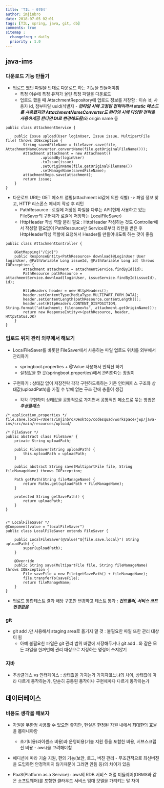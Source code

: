 ```yaml
---
title: 'TIL - 0704'
author: imjinbro
date: 2018-07-05 02:01
tags: [TIL, spring, java, git, db]
comments: true
sitemap :
  changefreq : daily
  priority : 1.0
---
```


## java-ims
### 다운로드 기능 만들기
* 업로드 했던 파일을 반대로 다운로드 하는 기능을 만들어야함 
  * 특정 이슈에 특정 유저가 올린 특정 파일을 다운로드
  * 업로드 했을 때 AttachmentRepository에 업로드 정보를 저장함 : 이슈 id, 사용자 id, 첨부파일 uuid(식별자 - ***런타임 시에 고정된 전략이라서 static 메소드를 사용했지만 AttachmentNameConverter도 런타임 시에 다양한 전략을 사용하게끔 한다면 DI로 변경해도됨***)와 origin name 등
  
~~~
public class AttachmentService {

    public Issue upload(User loginUser, Issue issue, MultipartFile file) throws IOException {
        String savedFileName = fileSaver.save(file, AttachmentNameConverter.convertName(file.getOriginalFileName()));
        Attachment attachment = new Attachment()
                .uploadBy(loginUser)
                .toIssue(issue)
                .setOriginName(file.getOriginalFilename())
                .setManageName(savedFileName);
        attachmentRepo.save(attachment);
        return issue;
    }
}
~~~
  
* 다운로드 URI는 GET 메소드 맵핑(attachment id값에 의한 식별) -> 파일 정보 찾고, HTTP 리스폰스 메세지 작성 후 리턴
  * PathResource : 로컬에 저장된 파일을 다루는 API(현재 사용하고 있는 FileSaver의 구현체가 로컬에 저장하는 LocalFileSaver)
  * HttpHeader 작성 역할 분리 필요 : HttpHeader 작성하는 것도 Controller에서 작성할 필요없이 PathResource만 Service로부터 리턴을 받은 후 HttpHeader작성 역할에 요청해서 Header를 만들어내도록 하는 것이 좋음

~~~
public class AttachmentController {
        
    @GetMapping("/{id}")
    public ResponseEntity<PathResource> download(@LoginUser User loginUser, @PathVariable Long issueId, @PathVariable Long id) throws IOException {
        Attachment attachment = attachmentService.findById(id);
        PathResource pathResource = attachmentService.download(loginUser, issueService.findById(issueId), id);
        
        HttpHeaders header = new HttpHeaders();
        header.setContentType(MediaType.MULTIPART_FORM_DATA);
        header.setContentLength(pathResource.contentLength());
        header.set(HttpHeaders.CONTENT_DISPOSITION, String.format("attachment; filename=%s", attachment.getOriginName)));
        return new ResponseEntity<>(pathResource, header, HttpStatus.OK)        
    }    
}
~~~
  
### 업로드 위치 관리 외부에서 해보기
* LocalFileSaver를 비롯한 FileSaver에서 사용하는 파일 업로드 위치를 외부에서 관리하기
  * springboot.properties + @Value 사용해서 인젝션 하기
  * 설정값을 한 곳(springboot.properties)에서 관리한다는 장점이 

* 구현하기 : 상태값 없이 저장전략 각각 구현하도록하는 기존 인터페이스 구조와 상태값(uploadPath)을 가질 수 밖에 없는 구조 간에 충돌이 생김
  * 각각 구현하되 상태값을 공통적으로 가지면서 공통적인 메소드로 묶는 방법은 ***추상클래스***
  
~~~
/* application.properties */
file.save.local=/Users/imjinbro/Desktop/codesquad/workspace/jwp/java-ims/src/main/resources/upload/

/* FileSaver */
public abstract class FileSaver {
    private String uploadPath;

    public FileSaver(String uploadPath) {
        this.uploadPath = uploadPath;
    }

    public abstract String save(MultipartFile file, String fileManageName) throws IOException;

    Path getPath(String fileManageName) {
        return Paths.get(uploadPath + fileManageName);
    }

    protected String getSavePath() {
        return uploadPath;
    }
}


/* LocalFileSaver */
@Component(value = "localFileSaver")
public class LocalFileSaver extends FileSaver {

    public LocalFileSaver(@Value("${file.save.local}") String uploadPath) {
        super(uploadPath);
    }

    @Override
    public String save(MultipartFile file, String fileManageName) throws IOException {
        File saveFile = new File(getSavePath() + fileManageName);
        file.transferTo(saveFile);
        return fileManageName;
    }
}
~~~
  
* 업로드 통합테스트 결과 해당 구조만 변경하고 테스트 통과 : ***컨트롤러, 서비스  코드 변경없음***
    
### git
* git add .만 사용해서 staging area로 옮기지 말 것 : 불필요한 파일 또한 관리 대상이 됨
  * 아예 불필요한 파일은 git 관리 범위 바깥에 저장해두거나 git add . 와 같은 모든 파일을 한꺼번에 관리 대상으로 지정하는 명령어 쓰지않기
  
### 자바
* 추상클래스 vs 인터페이스 : 상태값을 가지는가 가지지않느냐의 차이, 상태값에 따라 다르게 동작하는가, 단순히 공통된 동작이나 구현체마다 다르게 동작하는가
  
## 데이터베이스
### 비용도 생각을 해보자
* 자원을 무한정 사용할 수 있으면 좋지만, 현실은 한정된 자원 내에서 최대한의 효율을 뽑아내야함
  * 초기비용(라이센스 비용)과 운영비용(기술 지원 등을 포함한 비용, 서브스크립션 비용 - aws)을 고려해야함
  
* 에디션에 따라 기술 지원, 편의 기능(보안, 로그, 버젼 관리 - 무조건적으로 최신버젼을 도입하면 안정적이지 않기때문에 그러면 안됨 등)의 차이가 있음
* PaaS(Platform as a Service) : aws의 RDB 서비스 처럼 미들웨어(DBMS와 같은 소프트웨어)를 포함한 클라우드 서비스 임대 모델을 가리키는 말
차이